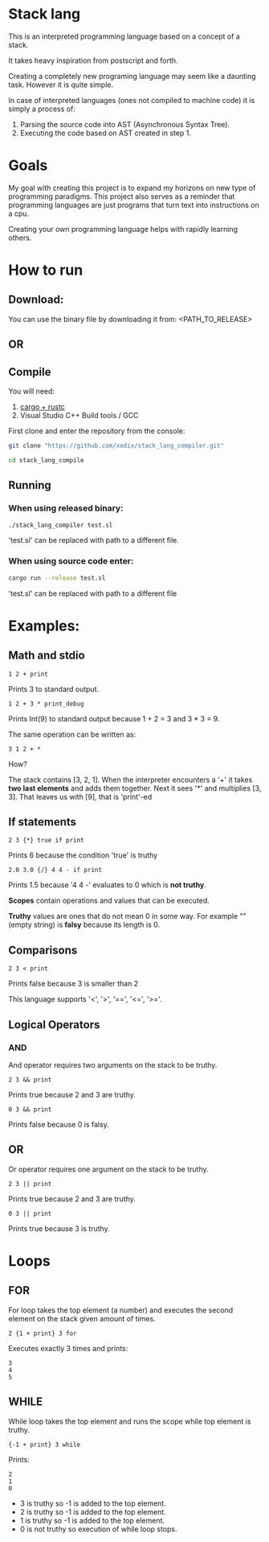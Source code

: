 # Stack lang

This is an interpreted programming language based on a concept of a stack.

It takes heavy inspiration from postscript and forth.

Creating a completely new programing language may seem like a daunting task. However it is quite simple.

In case of interpreted languages (ones not compiled to machine code) it is simply a process of:

1. Parsing the source code into AST (Asynchronous Syntax Tree).
2. Executing the code based on AST created in step 1.

# Goals

My goal with creating this project is to expand my horizons on new type of programming paradigms. This project also serves as a reminder that programming languages are just programs that turn text into instructions on a cpu.

Creating your own programming language helps with rapidly learning others.

# How to run

## Download:

You can use the binary file by downloading it from: <PATH_TO_RELEASE>

## OR

## Compile

You will need:

1. [cargo + rustc](https://www.rust-lang.org/tools/install)
2. Visual Studio C++ Build tools / GCC

First clone and enter the repository from the console:

```sh
git clone "https://github.com/xodix/stack_lang_compiler.git"

cd stack_lang_compile
```

## Running

### When using released binary:

```sh
./stack_lang_compiler test.sl
```

'test.sl' can be replaced with path to a different file.

### When using source code enter:

```sh
cargo run --release test.sl
```

'test.sl' can be replaced with path to a different file

# Examples:

## Math and stdio

```
1 2 + print
```

Prints 3 to standard output.

```
1 2 + 3 * print_debug
```

Prints Int(9) to standard output because 1 + 2 = 3 and 3 \* 3 = 9.

The same operation can be written as:

```
3 1 2 + *
```

How?

The stack contains [3, 2, 1]. When the interpreter encounters a '+' it takes **two last elements** and adds them together. Next it sees '\*' and multiplies [3, 3]. That leaves us with [9], that is 'print'-ed

## If statements

```
2 3 {*} true if print
```

Prints 6 because the condition 'true' is truthy

```
2.0 3.0 {/} 4 4 - if print
```

Prints 1.5 because '4 4 -' evaluates to 0 which is **not truthy**.

**Scopes** contain operations and values that can be executed.

**Truthy** values are ones that do not mean 0 in some way. For example "" (empty string) is **falsy** because its length is 0.

## Comparisons

```
2 3 < print
```

Prints false because 3 is smaller than 2

This language supports '<', '>', '==', '<=', '>='.

## Logical Operators

### AND

And operator requires two arguments on the stack to be truthy.

```
2 3 && print
```

Prints true because 2 and 3 are truthy.

```
0 3 && print
```

Prints false because 0 is falsy.

## OR

Or operator requires one argument on the stack to be truthy.

```
2 3 || print
```

Prints true because 2 and 3 are truthy.

```
0 3 || print
```

Prints true because 3 is truthy.

# Loops

## FOR

For loop takes the top element (a number) and executes the second element on the stack given amount of times.

```
2 {1 + print} 3 for
```

Executes exactly 3 times and prints:

```
3
4
5
```

## WHILE

While loop takes the top element and runs the scope while top element is truthy.

```
{-1 + print} 3 while
```

Prints:

```
2
1
0
```

- 3 is truthy so -1 is added to the top element.
- 2 is truthy so -1 is added to the top element.
- 1 is truthy so -1 is added to the top element.
- 0 is not truthy so execution of while loop stops.
